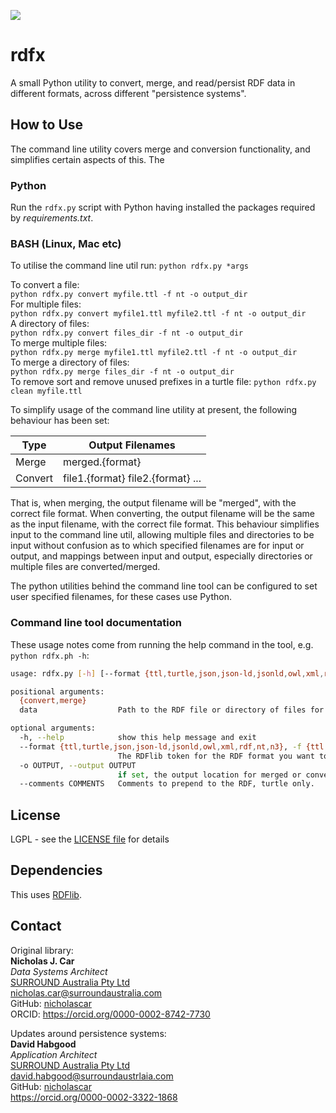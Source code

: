 ![](https://surroundaustralia.com/themes/custom/surround_australia/surround-logo-dark.svg)

# rdfx
A small Python utility to convert, merge, and read/persist RDF data in different formats, across different "persistence systems".

## How to Use
The command line utility covers merge and conversion functionality, and simplifies certain aspects of this. The

### Python
Run the `rdfx.py` script with Python having installed the packages required by _requirements.txt_.

### BASH (Linux, Mac etc)
To utilise the command line util run:
`python rdfx.py *args`

To convert a file:  
`python rdfx.py convert myfile.ttl -f nt -o output_dir`  
For multiple files:  
`python rdfx.py convert myfile1.ttl myfile2.ttl -f nt -o output_dir`  
A directory of files:  
`python rdfx.py convert files_dir -f nt -o output_dir`  
To merge multiple files:  
`python rdfx.py merge myfile1.ttl myfile2.ttl -f nt -o output_dir`  
To merge a directory of files:  
`python rdfx.py merge files_dir -f nt -o output_dir`  
To remove sort and remove unused prefixes in a turtle file:
`python rdfx.py clean myfile.ttl`

To simplify usage of the command line utility at present, the following behaviour has been set:

Type | Output Filenames
---|---
Merge | merged.{format}
Convert | file1.{format} file2.{format} ...

That is, when merging, the output filename will be "merged", with the correct file format.
When converting, the output filename will be the same as the input filename, with the correct file format.
This behaviour simplifies input to the command line util, allowing multiple files and directories to be input without
confusion as to which specified filenames are for input or output, and mappings between input and output, especially
directories or multiple files are converted/merged.

The python utilities behind the command line tool can be configured to set user specified filenames, for these cases
use Python.

### Command line tool documentation
These usage notes come from running the help command in the tool, e.g. `python rdfx.ph -h`:

```bash
usage: rdfx.py [-h] [--format {ttl,turtle,json,json-ld,jsonld,owl,xml,rdf,nt,n3}] [-o OUTPUT] [--comments COMMENTS] {convert,merge} data [data ...]

positional arguments:
  {convert,merge}
  data                  Path to the RDF file or directory of files for merging or conversion.

optional arguments:
  -h, --help            show this help message and exit
  --format {ttl,turtle,json,json-ld,jsonld,owl,xml,rdf,nt,n3}, -f {ttl,turtle,json,json-ld,jsonld,owl,xml,rdf,nt,n3}
                        The RDFlib token for the RDF format you want to convert the RDF file to.
  -o OUTPUT, --output OUTPUT
                        if set, the output location for merged or converted files, defaults to the current working directory
  --comments COMMENTS   Comments to prepend to the RDF, turtle only.
```

## License
LGPL - see the [LICENSE file](LICENSE) for details

## Dependencies
This uses [RDFlib](https://pypi.org/project/rdflib/).

## Contact
Original library:  
**Nicholas J. Car**  
*Data Systems Architect*  
[SURROUND Australia Pty Ltd](http://surroundaustralia.com)  
<nicholas.car@surroundaustralia.com>  
GitHub: [nicholascar](https://github.com/nicholascar)  
ORCID: <https://orcid.org/0000-0002-8742-7730>  

Updates around persistence systems:  
**David Habgood**  
*Application Architect*  
[SURROUND Australia Pty Ltd](https://surroundaustralia.com)  
<david.habgood@surroundaustrlaia.com>  
GitHub: [nicholascar](https://github.com/recalcitrantsupplant)  
https://orcid.org/0000-0002-3322-1868  
